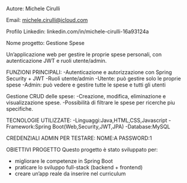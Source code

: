 Autore: Michele Cirulli

Email: michele.cirulli@icloud.com

Profilo Linkedin: linkedin.com/in/michele-cirulli-16a93124a

Nome progetto: Gestione Spese   

Un’applicazione web per gestire le proprie spese personali, con autenticazione JWT e ruoli utente/admin.

FUNZIONI PRINCIPALI:
-Autenticazione e autorizzazione con Spring Security + JWT
-Ruoli utente/admin
-Utente: può gestire solo le proprie spese
-Admin: può vedere e gestire tutte le spese e tutti gli utenti

Gestione CRUD delle spese:
-Creazione, modifica, eliminazione e visualizzazione spese.
-Possibilità di filtrare le spese per ricerche piu specifiche.

TECNOLOGIE UTILIZZATE:
-Linguaggi:Java,HTML,CSS,Javascript
-Framework:Spring Boot(Web,Security,JWT,JPA)
-Database:MySQL

CREDENZIALI ADMIN PER TESTARE:
NOME:A
PASSWORD:1

OBIETTIVI PROGETTO
Questo progetto è stato sviluppato per:
- migliorare le competenze in Spring Boot 
- praticare lo sviluppo full-stack (backend + frontend)
- creare un’app reale da inserire nel curriculum


